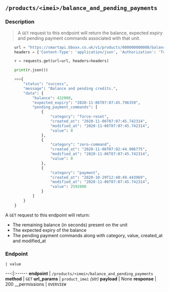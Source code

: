 ## `/products/<imei>/balance_and_pending_payments`

### Description
> A `GET` request to this endpoint will return the balance, expected expiry and pending payment commands associated with that unit.

```python
    url = "https://smartapi.bboxx.co.uk/v1/products/000000000000/balance_and_pending_payments"
    headers = {'Content-Type': 'application/json', 'Authorization': 'Token token=' + A_VALID_TOKEN}

    r = requests.get(url=url, headers=headers)

    print(r.json())

    >>>{
        "status": "success",
        "message": "Balance and pending credits.",
        "data": {
            "balance": 432000,
            "expected_expiry": "2020-11-06T07:07:45.796359",
            "pending_payment_commands": [
                {
                    "category": "force-reset",
                    "created_at": "2020-11-06T07:07:45.742314",
                    "modified_at": "2020-11-06T07:07:45.742314",
                    "value": 0
                },
                {
                    "category": "zero-command",
                    "created_at": "2020-11-06T07:02:44.906775",
                    "modified_at": "2020-11-06T07:07:45.742314",
                    "value": 0
                },
                {
                    "category": "payment",
                    "created_at": "2020-10-29T12:40:49.443969",
                    "modified_at": "2020-11-06T07:07:45.742314",
                    "value": 2592000
                }
            ]
        }
    }


```
A `GET` request to this endpoint will return:

* The remaining balance (in seconds) present on the unit
* The expected expiry of the balance
* The pending payment commands along with category, value, created_at and modified_at


### Endpoint

    | value
---:|:------
__endpoint__ | `/products/<imei>/balance_and_pending_payments`
__method__ | `GET`
__url_params__ | `product_imei` _(str)_
__payload__ | None
__response__ | 200
__permissions | `OVERVIEW`